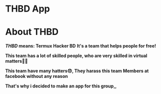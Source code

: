 # THBD App

# About THBD
**_THBD_ means: Termux Hacker BD**
**It's a team that helps people for free!**


**This team has a lot of skilled people, who are very skilled in virtual matters👌🏻**


**This team have many hatters😞, They harass this team Members at facebook without any reason**

**That's why i decided to make an app for this group,,**
